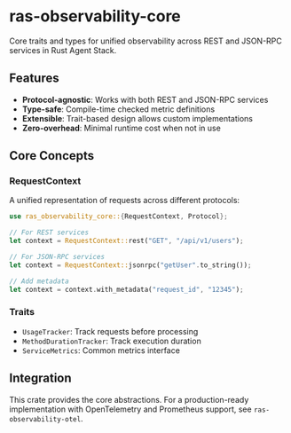 # ras-observability-core

Core traits and types for unified observability across REST and JSON-RPC services in Rust Agent Stack.

## Features

- **Protocol-agnostic**: Works with both REST and JSON-RPC services
- **Type-safe**: Compile-time checked metric definitions
- **Extensible**: Trait-based design allows custom implementations
- **Zero-overhead**: Minimal runtime cost when not in use

## Core Concepts

### RequestContext

A unified representation of requests across different protocols:

```rust
use ras_observability_core::{RequestContext, Protocol};

// For REST services
let context = RequestContext::rest("GET", "/api/v1/users");

// For JSON-RPC services  
let context = RequestContext::jsonrpc("getUser".to_string());

// Add metadata
let context = context.with_metadata("request_id", "12345");
```

### Traits

- `UsageTracker`: Track requests before processing
- `MethodDurationTracker`: Track execution duration
- `ServiceMetrics`: Common metrics interface

## Integration

This crate provides the core abstractions. For a production-ready implementation with OpenTelemetry and Prometheus support, see `ras-observability-otel`.